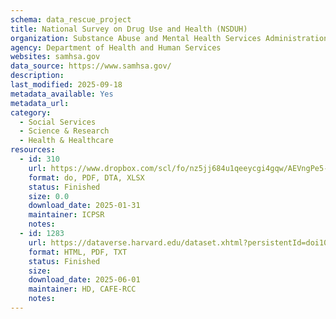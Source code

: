 ```yaml
---
schema: data_rescue_project 
title: National Survey on Drug Use and Health (NSDUH)
organization: Substance Abuse and Mental Health Services Administration
agency: Department of Health and Human Services
websites: samhsa.gov
data_source: https://www.samhsa.gov/
description: 
last_modified: 2025-09-18
metadata_available: Yes
metadata_url: 
category:
  - Social Services 
  - Science & Research 
  - Health & Healthcare 
resources:
  - id: 310
    url: https://www.dropbox.com/scl/fo/nz5jj684u1qeeycgi4gqw/AEVngPe5-PcLXciOMVGEA50?rlkey=zdj29x6yim2akimz45k0aht4o&dl=0
    format: do, PDF, DTA, XLSX
    status: Finished
    size: 0.0
    download_date: 2025-01-31
    maintainer: ICPSR
    notes: 
  - id: 1283
    url: https://dataverse.harvard.edu/dataset.xhtml?persistentId=doi10.7910/DVN/AA28CJ
    format: HTML, PDF, TXT
    status: Finished
    size: 
    download_date: 2025-06-01
    maintainer: HD, CAFE-RCC
    notes: 
---
```

